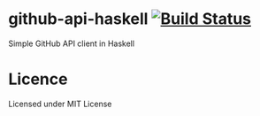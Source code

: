 # github-api-haskell [![Build Status](https://travis-ci.org/rcook/github-api-haskell.svg)](https://travis-ci.org/rcook/github-api-haskell)

Simple GitHub API client in Haskell

# Licence

Licensed under MIT License

